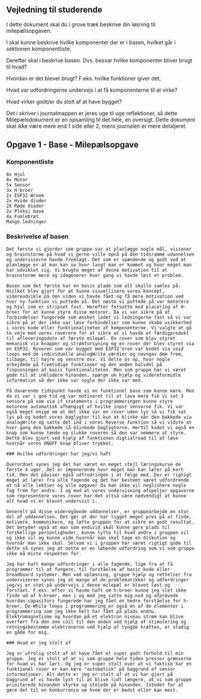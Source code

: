 ## Vejledning til studerende

I dette dokument skal du i grove træk beskrive din løsning til milepælsopgaven.

I skal kunne beskrive hvilke komponenter der er i basen, hvilket går i sektionen komponentliste.

Derefter skal i beskrive basen. Dvs. besvar hvilke komponenter bliver brugt til hvad? 

Hvordan er det blevet brugt? F.eks. hvilke funktioner giver det,

Hvad var udfordringerne undervejs i at få komponenterne til at virke?

Hvad virker godt/er du stolt af at have bygget?

Det i skriver i journalmappen er jeres uge til uge reflektioner, så dette Milepælsdokument er en opsamling til det hele, en oversigt. Dette dokument skal ikke være mere end 1 side eller 2, mens journalen er mere detaljeret.

## Opgave 1 - Base - Milepælsopgave

### Komponentliste

    8x Hjul
    8x Motor
    5x Sensor
    3x H-broer
    2x ESP32 Wroom 
    2x Hvide dioder
    2X Røde dioder
    2x Pleksi base
    4x Fumlebræt 
    Mange ledninger 


### Beskrivelse af basen

    Det første vi gjorder som gruppe var at planlægge nogle mål, visioner og brainstorme på hvad vi gerne ville opnå på den tidsramme udannelsen og underviserne havde fremlagt. Det som er spændende og godt ved at planlægge er at man kan se hvor langt man er kommet og hvor meget man har udviklet sig. Vi brugte meget af denne motivation til at brainstorme mere og idegenerer hver gang vi havde løst et problem. 

    Basen som det første har en basis plade som alt skulle samles på. Hvilket blev gjort for at kunne visuellisere vores koncept, videreudvikle på den viden vi havde fået og få mere motivation ved hver ny funktion vi puttede på. Det næste vi puttede på var motorere og hjul som er stripset fast. Herefter forsatte med placering af H-broer for at kunne styre disse motorer. Da vi var sikre på at forbindelser fungerede som ønsket lodet vi ledningerne fast så vi var sikre på at der ikke var løse forbindelser som kunne skabe usikkerhed i vores kode eller funktionaliteten af komponenterne. Vi valgte at gå to veje med vores roverere for at sikre at vi havde et færdigprodukt til afleveringsdato af første milepæl. En rover som blev styret mekanisk via knapper og strømforsyning og en rover der blev styret via en ESP32. Roveren som var bygget med ESP32'eren var kodet via void loops med de individuelle analogWrite værdier og navngav dem frem, tilbage, til højre og venstre osv. Vi delte os op, hvor nogle arbejdede på fremtidige funktioner og den anden halvdel på finpusningen af basis funktionaliteten. Men som gruppe har vi været gode til at inkludere hinanden, spørge om hjælp og videreformidle information så der ikke var nogle der ikke var med.
    
    På daværende tidspunkt havde vi en funktionel base som kunne køre. Men da vi var i god tid og var motiveret til at lave mere fik vi sat 3 sensore på som via if statements i programmeringen kunne styre motorene automatisk afhængigt af hvilke input sensorne fik. Vi var også meget enige om at det ikke var en rover uden lys så vi fik sat lys på og kodet vores baglygter til kun at blinke når den bakkede via analogWrite og satte det ind i vores Reverse funktion så vi vidste at hver gang den bakkede så blinkede baglygterne. Hertil kodet vi også en knap som kunne tænde og slukke roveren så den var nemmere at styre. Dette blev gjort ved hjælp af funktionen digtialread til at læse hvornår vores ONOFF knap bliver trykket. 

    ### Hvilke udfordringer har jeg/vi haft

    Overordnet synes jeg det har været en meget stejl læringskurve de første 4 uger. Det er imponerende hvor meget man kan lærer på kort tid. Men det påviser også udfrodringen i at følge med. Der er rigtigt meget at lærer fra alle fagende og det har bestemt været udfordrende at nå alle lektier og alle opgaver da man ikke vil neglishere nogle fag frem for andre. I og med at vores undervisning afspeljer opgaverne som representere vores rover har det altså være nødvendigt at kunne alt hvad vi er blevet undervist i. 

    Generelt på disse videregående uddannelser, er gruppearbejde en stor del af uddannelsen. Det gør at der har ligget meget pres på at finde, motivere, kommunikere, og løfte gruppen for at sikre en godt resultat. Det betyder også at man som endivid skal kunne gøre plads til forskellige personligheder, kunne lytte til hvad andre i gruppen vil og ikke vil og kunne vide hvornår man skal tage en diskution og hvornår man ikke skal. Selvom vi i gruppen har været rigtigt gode til dette så synes jeg at dette er en løbende udfordring som vi som gruppe ikke må miste respekten for. 

    Jeg har haft mange udfordringer i alle fagende, lige fra at få programmer til at fungere, til forståelse af basic kode eller breadboard systemer. Men ved oplæsning, gruppe hjælp og rettelser fra underviseren synes jeg at mange af de problematikker og udfordringer jeg/vi er støt på undervejs i denne milepæl er blevet løst og forstået. F.eks. efter vi havde haft om h-broer kunne jeg slet ikke finde ud af h-broer, men i og med jeg satte mig ned og afprøvede hvordan capasitors fungerede har jeg fået en bedre forståelse for h-broer. Do-While loops i programmering er også en af de elementer i programmering som jeg ikke helt har fået på plads endnu. Elektromagnetisme og hvordan på et elektron niveau strøm kan blive overført fra den ene coil til den anden ved hjælp af stimulering og retningsbestemme elektronerne ved hjælp af tyngde kræften, er stadig en gåde for mig. 

    ### Hvad er jeg stolt af

    Jeg er utrolig stolt af at have fået et super godt forhold til min gruppe. Jeg er stolt af at vi som gruppe hele tiden presser grænserne for hvad vi har lært. Og jeg er super stolt over at vi faktisk har en funktionel rover er kan køre "automatisk" på baggrund af sensor informationer. Alt dette er jeg er stolt af at vi har gjort på baggrund af vi havde lyst til at blive lidt længere, at vi som gruppe prioiterede hinanden styrke og stolede på hinanden. Istedet for at gøre det til en konkurrence om hvem der er bedst eller kan mest.



    


   